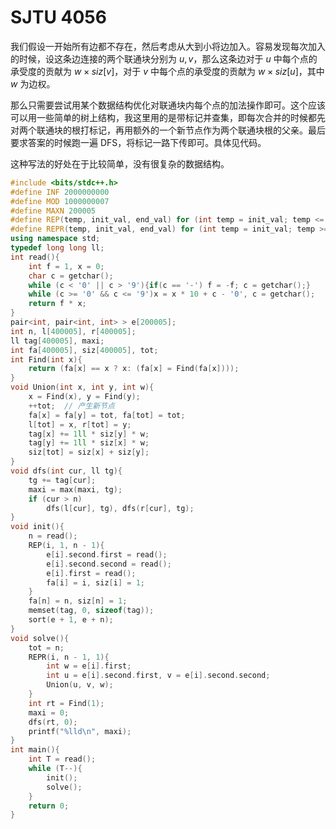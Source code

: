 # SJTU 4056

我们假设一开始所有边都不存在，然后考虑从大到小将边加入。容易发现每次加入的时候，设这条边连接的两个联通块分别为 $u, v$，那么这条边对于 $u$ 中每个点的承受度的贡献为 $w \times siz[v]$，对于 $v$ 中每个点的承受度的贡献为 $w \times siz[u]$，其中 $w$ 为边权。

那么只需要尝试用某个数据结构优化对联通块内每个点的加法操作即可。这个应该可以用一些简单的树上结构，我这里用的是带标记并查集，即每次合并的时候都先对两个联通块的根打标记，再用额外的一个新节点作为两个联通块根的父亲。最后要求答案的时候跑一遍 DFS，将标记一路下传即可。具体见代码。

这种写法的好处在于比较简单，没有很复杂的数据结构。

```cpp
#include <bits/stdc++.h>
#define INF 2000000000
#define MOD 1000000007
#define MAXN 200005
#define REP(temp, init_val, end_val) for (int temp = init_val; temp <= end_val; ++temp)
#define REPR(temp, init_val, end_val) for (int temp = init_val; temp >= end_val; --temp)
using namespace std;
typedef long long ll;
int read(){
    int f = 1, x = 0;
    char c = getchar();
    while (c < '0' || c > '9'){if(c == '-') f = -f; c = getchar();}
    while (c >= '0' && c <= '9')x = x * 10 + c - '0', c = getchar();
    return f * x; 
}
pair<int, pair<int, int> > e[200005];
int n, l[400005], r[400005];
ll tag[400005], maxi;
int fa[400005], siz[400005], tot;
int Find(int x){
    return (fa[x] == x ? x: (fa[x] = Find(fa[x])));
}
void Union(int x, int y, int w){
    x = Find(x), y = Find(y);
    ++tot;  // 产生新节点
    fa[x] = fa[y] = tot, fa[tot] = tot;
    l[tot] = x, r[tot] = y;
    tag[x] += 1ll * siz[y] * w;
    tag[y] += 1ll * siz[x] * w;
    siz[tot] = siz[x] + siz[y];
}
void dfs(int cur, ll tg){
    tg += tag[cur];
    maxi = max(maxi, tg);
    if (cur > n) 
        dfs(l[cur], tg), dfs(r[cur], tg);
}
void init(){
    n = read();
    REP(i, 1, n - 1){
        e[i].second.first = read();
        e[i].second.second = read();
        e[i].first = read();
        fa[i] = i, siz[i] = 1;
    }
    fa[n] = n, siz[n] = 1;
    memset(tag, 0, sizeof(tag));
    sort(e + 1, e + n);
}
void solve(){
    tot = n;
    REPR(i, n - 1, 1){
        int w = e[i].first;
        int u = e[i].second.first, v = e[i].second.second;
        Union(u, v, w);
    }
    int rt = Find(1);
    maxi = 0;
    dfs(rt, 0);
    printf("%lld\n", maxi);
}
int main(){
    int T = read();
    while (T--){
        init();
        solve();
    }
    return 0;
}
```